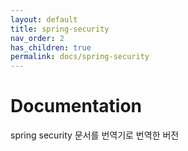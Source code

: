 ```yaml
---
layout: default
title: spring-security
nav_order: 2
has_children: true
permalink: docs/spring-security
---
```



# Documentation
spring security 문서를 번역기로 번역한 버전
